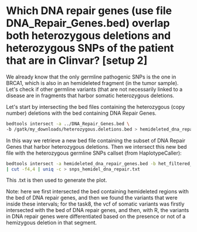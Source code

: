 # Which DNA repair genes (use file DNA_Repair_Genes.bed) overlap both heterozygous deletions and heterozygous SNPs of the patient that are in Clinvar? [setup 2]

We already know that the only germline pathogenic SNPs is the one in BRCA1, which is also in an hemideleted fragment (in the tumor sample). Let's check if other germline variants (that are not necessarily linked to a disease are in fragments that harbor somatic heterozygous deletions.

Let's start by intersecting the bed files containing the heterozygous (copy number) deletions with the bed containing DNA Repair Genes.

```bash
bedtools intersect -a ../DNA_Repair_Genes.bed \
-b /gatk/my_downloads/heterozygous.deletions.bed > hemideleted_dna_repair_genes.bed
```

In this way we retrieve a new bed file containing the subset of DNA Repair Genes that harbor heterozygous deletions.
Then we intersect this new bed file with the heterozygous germline SNPs callset (from HaplotypeCaller):

```bash
bedtools intersect -a hemideleted_dna_repair_genes.bed -b het_filtered_clinv_annotated.vcf \
| cut -f4,4 | uniq -c > snps_hemidel_dna_repair.txt
```

This .txt is then used to generate the plot.

Note: here we first intersected the bed containing hemideleted regions with the bed of DNA repair genes, and then we found the variants that were inside these intervals; for the task8, the vcf of somatic variants was firstly intersected with the bed of DNA repair genes, and then, with R, the variants in DNA repair genes were differentiated based on the presence or not of a hemizygous deletion in that segment.
